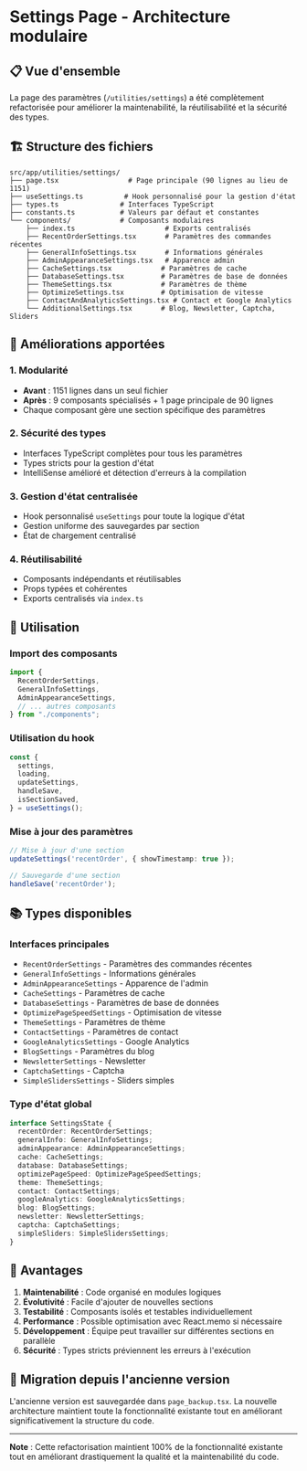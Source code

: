 # Settings Page - Architecture modulaire

## 📋 Vue d'ensemble

La page des paramètres (`/utilities/settings`) a été complètement refactorisée pour améliorer la maintenabilité, la réutilisabilité et la sécurité des types.

## 🏗️ Structure des fichiers

```
src/app/utilities/settings/
├── page.tsx                 # Page principale (90 lignes au lieu de 1151)
├── useSettings.ts          # Hook personnalisé pour la gestion d'état
├── types.ts               # Interfaces TypeScript
├── constants.ts           # Valeurs par défaut et constantes
└── components/            # Composants modulaires
    ├── index.ts                      # Exports centralisés
    ├── RecentOrderSettings.tsx       # Paramètres des commandes récentes
    ├── GeneralInfoSettings.tsx       # Informations générales
    ├── AdminAppearanceSettings.tsx   # Apparence admin
    ├── CacheSettings.tsx            # Paramètres de cache
    ├── DatabaseSettings.tsx         # Paramètres de base de données
    ├── ThemeSettings.tsx            # Paramètres de thème
    ├── OptimizeSettings.tsx         # Optimisation de vitesse
    ├── ContactAndAnalyticsSettings.tsx # Contact et Google Analytics
    └── AdditionalSettings.tsx       # Blog, Newsletter, Captcha, Sliders
```

## 🚀 Améliorations apportées

### 1. Modularité
- **Avant** : 1151 lignes dans un seul fichier
- **Après** : 9 composants spécialisés + 1 page principale de 90 lignes
- Chaque composant gère une section spécifique des paramètres

### 2. Sécurité des types
- Interfaces TypeScript complètes pour tous les paramètres
- Types stricts pour la gestion d'état
- IntelliSense amélioré et détection d'erreurs à la compilation

### 3. Gestion d'état centralisée
- Hook personnalisé `useSettings` pour toute la logique d'état
- Gestion uniforme des sauvegardes par section
- État de chargement centralisé

### 4. Réutilisabilité
- Composants indépendants et réutilisables
- Props typées et cohérentes
- Exports centralisés via `index.ts`

## 🔧 Utilisation

### Import des composants
```typescript
import {
  RecentOrderSettings,
  GeneralInfoSettings,
  AdminAppearanceSettings,
  // ... autres composants
} from "./components";
```

### Utilisation du hook
```typescript
const {
  settings,
  loading,
  updateSettings,
  handleSave,
  isSectionSaved,
} = useSettings();
```

### Mise à jour des paramètres
```typescript
// Mise à jour d'une section
updateSettings('recentOrder', { showTimestamp: true });

// Sauvegarde d'une section
handleSave('recentOrder');
```

## 📚 Types disponibles

### Interfaces principales
- `RecentOrderSettings` - Paramètres des commandes récentes
- `GeneralInfoSettings` - Informations générales
- `AdminAppearanceSettings` - Apparence de l'admin
- `CacheSettings` - Paramètres de cache
- `DatabaseSettings` - Paramètres de base de données
- `OptimizePageSpeedSettings` - Optimisation de vitesse
- `ThemeSettings` - Paramètres de thème
- `ContactSettings` - Paramètres de contact
- `GoogleAnalyticsSettings` - Google Analytics
- `BlogSettings` - Paramètres du blog
- `NewsletterSettings` - Newsletter
- `CaptchaSettings` - Captcha
- `SimpleSlidersSettings` - Sliders simples

### Type d'état global
```typescript
interface SettingsState {
  recentOrder: RecentOrderSettings;
  generalInfo: GeneralInfoSettings;
  adminAppearance: AdminAppearanceSettings;
  cache: CacheSettings;
  database: DatabaseSettings;
  optimizePageSpeed: OptimizePageSpeedSettings;
  theme: ThemeSettings;
  contact: ContactSettings;
  googleAnalytics: GoogleAnalyticsSettings;
  blog: BlogSettings;
  newsletter: NewsletterSettings;
  captcha: CaptchaSettings;
  simpleSliders: SimpleSlidersSettings;
}
```

## 🎯 Avantages

1. **Maintenabilité** : Code organisé en modules logiques
2. **Évolutivité** : Facile d'ajouter de nouvelles sections
3. **Testabilité** : Composants isolés et testables individuellement
4. **Performance** : Possible optimisation avec React.memo si nécessaire
5. **Développement** : Équipe peut travailler sur différentes sections en parallèle
6. **Sécurité** : Types stricts préviennent les erreurs à l'exécution

## 🔄 Migration depuis l'ancienne version

L'ancienne version est sauvegardée dans `page_backup.tsx`. La nouvelle architecture maintient toute la fonctionnalité existante tout en améliorant significativement la structure du code.

---

**Note** : Cette refactorisation maintient 100% de la fonctionnalité existante tout en améliorant drastiquement la qualité et la maintenabilité du code.
